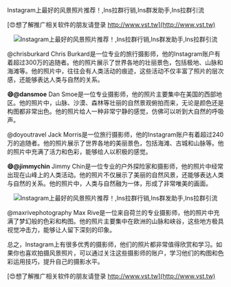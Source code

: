 Instagram上最好的风景照片推荐！,Ins拉群行销,Ins群发助手,Ins拉群引流

[😍想了解推广相关软件的朋友请登录 http://www.vst.tw](http://www.vst.tw)

 <center><img src="https://vst.tw/MP4/tuiguang/png/5.png" alt="Instagram上最好的风景照片推荐！,Ins拉群行销,Ins群发助手,Ins拉群引流"></center>

@chrisburkard
Chris Burkard是一位专业的旅行摄影师，他的Instagram账户有着超过300万的追随者。他的照片展示了世界各地的壮丽景色，包括极地、山脉和海滩等。他的照片中，往往会有人类活动的痕迹，这些活动不仅丰富了照片的层次感，还能够表达人类与自然的关系。

**😄@dansmoe**
Dan Smoe是一位专业摄影师，他的照片主要集中在美国的西部地区。他的照片中，山脉、沙漠、森林等壮丽的自然景观俯拍而来，无论是颜色还是构图都非常出色。他的照片给人一种非常宁静的感觉，仿佛可以听到大自然的呼吸声。

@doyoutravel
Jack Morris是一位旅行摄影师，他的Instagram账户有着超过240万的追随者。他的照片展示了世界各地的美丽景色，包括海滩、古城和山脉等。他的照片中充满了活力和色彩，能够给人以积极的感觉。

**😄@jimmychin**
Jimmy Chin是一位专业的户外探险家和摄影师，他的照片中经常出现在山峰上的人类活动。他的照片不仅展示了美丽的自然风景，还能够表达人类与自然的关系。他的照片中，人类与自然融为一体，形成了非常唯美的画面。

 <center><img src="https://vst.tw/MP4/tuiguang/png/5.png" alt="Instagram上最好的风景照片推荐！,Ins拉群行销,Ins群发助手,Ins拉群引流"></center>

@maxrivephotography
Max Rive是一位来自荷兰的专业摄影师，他的照片中充满了梦幻般的色彩和构图。他的照片主要集中在欧洲的山脉和峡谷，这些地方极具视觉冲击力，能够让人留下深刻的印象。

总之，Instagram上有很多优秀的摄影师，他们的照片都非常值得欣赏和学习。如果你也喜欢拍摄风景照片，可以通过关注这些摄影师的账户，学习他们的构图和色彩运用技巧，提升自己的摄影水平。

[😍想了解推广相关软件的朋友请登录 http://www.vst.tw](http://www.vst.tw)



